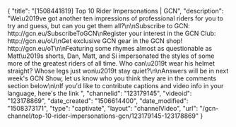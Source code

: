 {
    "title": "[1508441819] Top 10 Rider Impersonations | GCN",
    "description": "We\u2019ve got another ten impressions of professional riders for you to try and guess, but can you get them all?\n\nSubscribe to GCN: http:\/\/gcn.eu\/SubscribeToGCN\nRegister your interest in the GCN Club: http:\/\/gcn.eu\/oU\nGet exclusive GCN gear in the GCN shop! http:\/\/gcn.eu\/oT\n\nFeaturing some rhymes almost as questionable as Matt\u2019s shorts, Dan, Matt, and Si impersonated the styles of some more of the greatest riders of all time. Who can\u2019t wear his helmet straight? Whose legs just won\u2019t stay quiet?\n\nAnswers will be in next week's GCN Show, let us know who you think they are in the comments section below\n\nIf you'd like to contribute captions and video info in your language, here's the link ",
    "channelid": "123179145",
    "videoid": "123178869",
    "date_created": "1506614400",
    "date_modified": "1508373171",
    "type": "captivate",
    "layout": "channelVideo",
    "url": "\/gcn-channel\/top-10-rider-impersonations-gcn\/123179145-123178869"
}